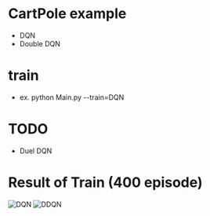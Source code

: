 # CartPole example
- DQN
- Double DQN

# train
- ex. python Main.py --train=DQN

# TODO
- Duel DQN

# Result of Train (400 episode)
![DQN](DQN-avg_reward%ep.jpg)
![DDQN](DDQN-avg_reward%ep.jpg) 

